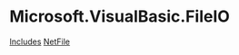 ﻿
# Microsoft.VisualBasic.FileIO

[Includes](T-Microsoft.VisualBasic.FileIO.Includes.md)
[NetFile](T-Microsoft.VisualBasic.FileIO.NetFile.md)

